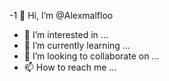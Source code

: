 -1 👋 Hi, I’m @Alexmalfloo
- 👀 I’m interested in ...
- 🌱 I’m currently learning ...
- 💞️ I’m looking to collaborate on ...
- 📫 How to reach me ...

<!---
Alexmalfloo/Alexmalfloo is a ✨ special ✨ repository because its `README.md` (this file) appears on your GitHub profile.
You can click the Preview link to take a look at your changes.
--->
